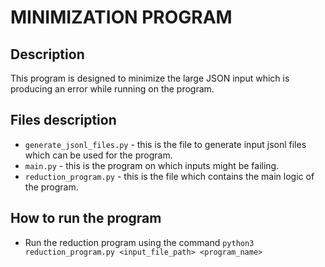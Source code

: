 # MINIMIZATION PROGRAM

## Description
This program is designed to minimize the large JSON input which is producing an error while running on the program.

## Files description
- `generate_jsonl_files.py` - this is the file to generate input jsonl files which can be used for the program.
- `main.py` - this is the program on which inputs might be failing.
- `reduction_program.py` - this is the file which contains the main logic of the program.

## How to run the program
- Run the reduction program using the command `python3 reduction_program.py <input_file_path> <program_name>`